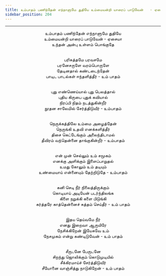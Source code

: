 ```yaml
---
title: உம்பாதம் பணிந்தேன் எந்நாளுமே துதியே உம்மையன்றி யாரைப் பாடுவேன்   - ஏசையா
sidebar_position: 204
---
```


---
<center>
உம்பாதம் பணிந்தேன் எந்நாளுமே துதியே<br/>
உம்மையன்றி யாரைப் பாடுவேன்  - ஏசையா<br/>
உந்தன் அன்பு உள்ளம் பொங்குதே<br/><br/>

பரிசுத்தமே பரவசமே<br/>
பரனேசருளே வரம்பொருளே<br/>
தேடினதால் கண்டடைந்தேன்<br/>
பாடிட பாடல்கள் ஈந்தளித்தீர்              - உம் பாதம்<br/><br/>

புது எண்ணெய்யால் புது பெலத்தால்<br/>
புதிய கிருபை புதுக் கவியால்<br/>
நிரப்பி நிதம் நடத்துகின்றீர்<br/>
நூதன சாலேமில் சேர்த்திடுவீர்              - உம்பாதம்<br/><br/>

நெருக்கத்திலே உம்மை அழைத்தேன்<br/>
நெருங்கி உதவி எனக்களித்தீர்<br/>
திசை கெட்டேங்கும் அலைந்திடாமல்<br/>
தீவிரம் வந்தென்னை தாங்குகின்றீர்          - உம்பாதம்<br/><br/>

என் முன் செல்லும் உம் சமூகம்<br/>
எனக்கு அளிக்கும் இளைப்பாறுதல்<br/>
உமது கோலும் உம் தடியும்<br/>
உண்மையாய் என்னையும் தேற்றிடுதே         - உம்பாதம்<br/><br/>

கனி    செடி நீர் நிலைத்திருக்கும்<br/>
கொடியாய் அடியேன் படர்ந்திலங்க<br/>
கிளை நறுக்கி களை பிடுங்கி<br/>
கர்த்தரே காத்தென்னைச் சுத்தம் செய்தீர்        - உம் பாதம்<br/><br/>

இதய தெய்வமே நீர்<br/>
எனது இறைவா ஆருயிரே<br/>
நேசிக்கிறேன் இயேசுவே உம்<br/>
நேசமுகம் என்று கண்டிடுவேன்            - உம் பாதம்<br/><br/>

சீருடனே பேருடனே<br/>
சிறந்து ஜொலிக்கும் கொடுமுடியில்<br/>
சீக்கிரமாய்ச் சேர்த்திடுவீர்<br/>
சீயோனை வாஞ்சித்து நாடுகிறேன்        - உம் பாதம்
</center>